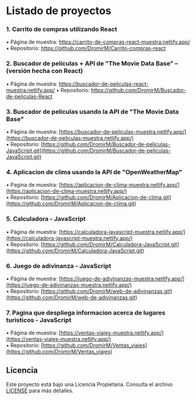 # Listado de proyectos

### 1.	Carrito de compras utilizando React
  •	Página de muestra: https://carrito-de-compras-react-muestra.netlify.app/
  •	Repositorio: https://github.com/DromirM/Carrito-compras-react
      
### 2.	Buscador de películas + API de "The Movie Data Base" – (versión hecha con React)
  •	Página de muestra: https://buscador-de-peliculas-react-muestra.netlify.app/
  •	Repositorio: https://github.com/DromirM/Buscador-de-peliculas-React

### 3. Buscador de películas usando la API de "The Movie Data Base"  
  •	Página de muestra: [https://buscador-de-peliculas-muestra.netlify.app/](https://buscador-de-peliculas-muestra.netlify.app/)  
  •	Repositorio:  [https://github.com/DromirM/Buscador-de-peliculas-JavaScript.git](https://github.com/DromirM/Buscador-de-peliculas-JavaScript.git)

### 4. Aplicacion de clima usando la API de "OpenWeatherMap" 
  •	Pagina de muestra:  [https://aplicacion-de-clima-muestra.netlify.app/](https://aplicacion-de-clima-muestra.netlify.app/)   
  •	Repositorio:  [https://github.com/DromirM/Aplicacion-de-clima.git](https://github.com/DromirM/Aplicacion-de-clima.git)

### 5. Calculadora - JavaScript  
  •	Página de muestra: [https://calculadora-javascript-muestra.netlify.app/](https://calculadora-javascript-muestra.netlify.app/)  
  •	Repositorio: [https://github.com/DromirM/Calculadora-JavaScript.git](https://github.com/DromirM/Calculadora-JavaScript.git)

### 6. Juego de adivinanza - JavaScript  
  •	Página de muestra: [https://juego-de-adivinanzas-muestra.netlify.app/](https://juego-de-adivinanzas-muestra.netlify.app/)  
  •	Repositorio: [https://github.com/DromirM/web-de-adivinanzas.git](https://github.com/DromirM/web-de-adivinanzas.git)

### 7. Pagina que despliega informacion acerca de lugares turisticos - JavaScript  
  •	Página de muestra: [https://ventas-viajes-muestra.netlify.app/](https://ventas-viajes-muestra.netlify.app/)  
  •	Repositorio: [https://github.com/DromirM/Ventas_viajes](https://github.com/DromirM/Ventas_viajes)

## Licencia
Este proyecto está bajo una Licencia Propietaria. Consulta el archivo [LICENSE](./LICENSE.md) para más detalles.
